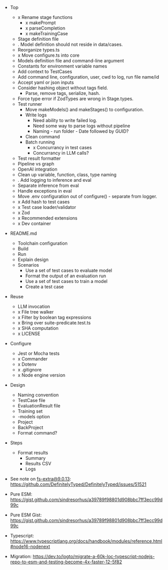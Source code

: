 * Top
  * x Rename stage functions
    * x makePrompt
    * x parseCompletion
    * x makeTrainingCase
  * Stage definition file
  * . Model definition should not reside in data/cases.
  * Reorganize types.ts
  * x Move configure.ts into core
  * Models definition file and command-line argument
  * Constants for environment variable names
  * Add context to TestCases
  * Add command line, configuration, user, cwd to log, run file name/id
  * Accept yaml or json inputs
  * Consider hashing object without tags field.
    * Parse, remove tags, serialize, hash.
  * Force type error if ZodTypes are wrong in Stage.types.
  * Test runner
    * Move makeModels() and makeStages() to configuration.
    * Write logs
      * Need ability to write failed log.
      * Need some way to parse logs without pipeline
      * Naming - run folder - Date followed by GUID?
    * Clean command
    * Batch running
      * x Concurrancy in test cases
      * Concurrancy in LLM calls?
  * Test result formatter
  * Pipeline vs graph
  * OpenAI integration
  * Clean up variable, function, class, type naming
  * . Add logging to inference and eval
  * Separate inference from eval
  * Handle exceptions in eval
  * Move .env configuration out of configure() - separate from logger.
  * x Add hash to test cases
  * x Test case loader/validator
  * x Zod
  * x Recommended extensions
  * x Dev container
* README.md
  * Toolchain configuration
  * Build
  * Run
  * Explain design
  * Scenarios
    * Use a set of test cases to evaluate model
    * Format the output of an evaluation run
    * Use a set of test cases to train a model
    * Create a test case
* Reuse
  * LLM invocation
  * x File tree walker
  * x Filter by boolean tag expressions
  * x Bring over suite-predicate.test.ts
  * x SHA computation
  * x LICENSE
* Configure
  * Jest or Mocha tests
  * x Commander
  * x Dotenv
  * x .gitignore
  * x Node engine version
* Design
  * Naming convention
  * TestCase file
  * EvaluationResult file
  * Training set
  * -models option
  * Project
  * BackProject
  * Format command?
* Steps
  * Format results
    * Summary
    * Results CSV
    * Logs
* See note on fs-extra@9.0.13: https://github.com/DefinitelyTyped/DefinitelyTyped/issues/51521 





* Pure ESM: https://gist.github.com/sindresorhus/a39789f98801d908bbc7ff3ecc99d99c
* Pure ESM Gist: https://gist.github.com/sindresorhus/a39789f98801d908bbc7ff3ecc99d99c
* Typescript: https://www.typescriptlang.org/docs/handbook/modules/reference.html#node16-nodenext
* Migration: https://dev.to/logto/migrate-a-60k-loc-typescript-nodejs-repo-to-esm-and-testing-become-4x-faster-12-5f82
